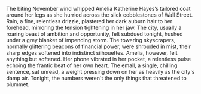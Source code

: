The biting November wind whipped Amelia Katherine Hayes’s tailored coat around her legs as she hurried across the slick cobblestones of Wall Street.  Rain, a fine, relentless drizzle, plastered her dark auburn hair to her forehead, mirroring the tension tightening in her jaw.  The city, usually a roaring beast of ambition and opportunity, felt subdued tonight, hushed under a grey blanket of impending storm.  The towering skyscrapers, normally glittering beacons of financial power, were shrouded in mist, their sharp edges softened into indistinct silhouettes.  Amelia, however, felt anything but softened.  Her phone vibrated in her pocket, a relentless pulse echoing the frantic beat of her own heart.  The email, a single, chilling sentence, sat unread, a weight pressing down on her as heavily as the city's damp air.  Tonight, the numbers weren't the only things that threatened to plummet.
